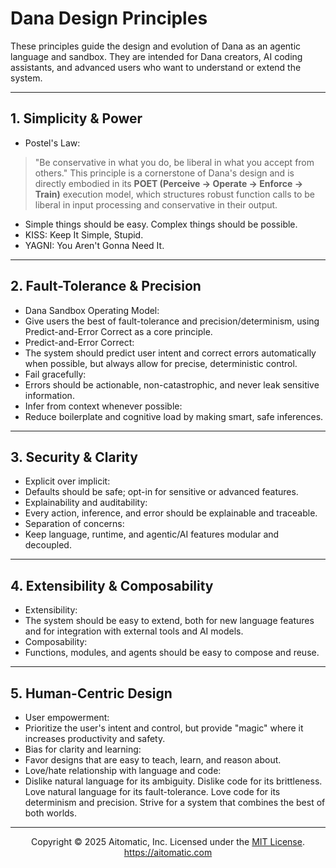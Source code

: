 # Dana Design Principles

These principles guide the design and evolution of Dana as an agentic language and sandbox. They are intended for Dana creators, AI coding assistants, and advanced users who want to understand or extend the system.

---

## 1. Simplicity & Power

- Postel's Law:
 > "Be conservative in what you do, be liberal in what you accept from others."
 This principle is a cornerstone of Dana's design and is directly embodied in its **POET (Perceive → Operate → Enforce → Train)** execution model, which structures robust function calls to be liberal in input processing and conservative in their output.
- Simple things should be easy. Complex things should be possible.
- KISS: Keep It Simple, Stupid.
- YAGNI: You Aren't Gonna Need It.

---

## 2. Fault-Tolerance & Precision

- Dana Sandbox Operating Model:
 - Give users the best of fault-tolerance and precision/determinism, using Predict-and-Error Correct as a core principle.
- Predict-and-Error Correct:
 - The system should predict user intent and correct errors automatically when possible, but always allow for precise, deterministic control.
- Fail gracefully:
 - Errors should be actionable, non-catastrophic, and never leak sensitive information.
- Infer from context whenever possible:
 - Reduce boilerplate and cognitive load by making smart, safe inferences.

---

## 3. Security & Clarity

- Explicit over implicit:
 - Defaults should be safe; opt-in for sensitive or advanced features.
- Explainability and auditability:
 - Every action, inference, and error should be explainable and traceable.
- Separation of concerns:
 - Keep language, runtime, and agentic/AI features modular and decoupled.

---

## 4. Extensibility & Composability

- Extensibility:
 - The system should be easy to extend, both for new language features and for integration with external tools and AI models.
- Composability:
 - Functions, modules, and agents should be easy to compose and reuse.

---

## 5. Human-Centric Design

- User empowerment:
 - Prioritize the user's intent and control, but provide "magic" where it increases productivity and safety.
- Bias for clarity and learning:
 - Favor designs that are easy to teach, learn, and reason about.
- Love/hate relationship with language and code:
 - Dislike natural language for its ambiguity. Dislike code for its brittleness. Love natural language for its fault-tolerance. Love code for its determinism and precision. Strive for a system that combines the best of both worlds.

---
<p align="center">
Copyright © 2025 Aitomatic, Inc. Licensed under the <a href="../LICENSE.md">MIT License</a>.<br/>
<a href="https://aitomatic.com">https://aitomatic.com</a>
</p>